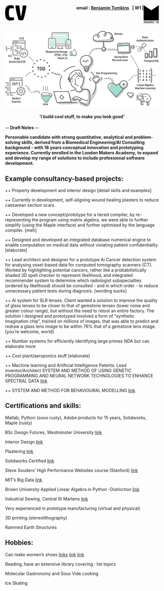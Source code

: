 <h1><img align="left" src="./images/CV-3.svg" height="50"/><img align="right" src="./images/logo-makers.svg" width="50"/></h1>
<h4 align="right">email&nbsp;:&nbsp;<a href="mailto:bentomkins@gmail.com">Benjamin Tomkins</a>&nbsp;&nbsp;&nbsp;| W1 |</h4>
<br><br>
<p align="center" ><img src="./images/makers_journey.svg" width="700"/></p>
<h4 align="center">'I build cool stuff, to make you look good'<h4>

-- Draft Notes --



Personable candidate with strong quantitative, analytical and problem-solving skills, derived from a Biomedical Engineering/AI Consulting background - with 18 years conceptual innovation and prototyping experience. Currently enrolled in the London Makers Academy, to expand and develop my range of solutions to include professional software development.

## Example consultancy-based projects:

++ Property development and interior design [detail skills and examples]

++ Currently in development, self-aligning wound healing plasters to reduce caesarean section scars.

++ Developed a new concept/prototype for a tiered compiler, by re-representing the program using matrix algebra, we were able to further simplify (using the Maple interface) and further optimised by the language compiler. [meh]

++ Designed and developed an integrated database numerical engine to enable computation on medical data without violating patient confidentiality. [elaborate]

++ Lead architect and designer for a prototype Ai Cancer detection system for analysing voxel-based data for computed tomography scanners (CT). Worked by highlighting potential cancers, rather like a probabilistically shaded 3D spell checker to represent likelihood, and integrated recommender system to determine which radiologist subspecialties (ordered by likelihood) should be consulted - and in which order - to reduce unnecessary patient tests during diagnosis. [wording sucks]

++ Ai system for SLR lenses. Client wanted a solution to improve the quality of glass lenses to be closer to that of gemstone lenses (lower noise and greater colour range), but without the need to retool an entire factory. The solution I designed and prototyped involved a form of “synthetic imagination chip”, trained on millions of images, that was able to predict and redraw a glass lens image to be within 76% that of a gemstone lens image. [you’re welcome, world]

++ Number systems for efficiently identifying large primes *NDA* but can elaborate more

++ Cool plant/aeroponics stuff [elaborate]

++ Machine learning and Artificial Intelligence Patents:
Lead inventor/Architect SYSTEM AND METHOD OF USING GENETIC PROGRAMMING AND NEURAL NETWORK TECHNOLOGIES TO ENHANCE SPECTRAL DATA
[link](https://patentimages.storage.googleapis.com/5a/83/c8/eb2fdf603fb63d/US20070288410A1.pdf)

++ SYSTEM AND METHOD FOR BEHAVIOURAL MODELLING
[link](https://patentimages.storage.googleapis.com/41/67/07/4e40fcfb69e406/US7340060.pdf)

## Certifications and skills:

Matlab, Python (sooo rusty), Adobe products for 15 years, Solidworks, Maple (rusty)

BSc Design Futures, Westminster University [link](https://raw.githubusercontent.com/Benjamin-Tomkins/CV/master/images/degree.jpg)

Interior Design [link](https://raw.githubusercontent.com/Benjamin-Tomkins/CV/master/images/building_0.jpg)

Plastering [link](https://raw.githubusercontent.com/Benjamin-Tomkins/CV/master/images/plastering_1.jpg)

Solidworks Certified [link](https://raw.githubusercontent.com/Benjamin-Tomkins/CV/master/images/solidworks.png)

Steve Souders’ High Performance Websites course (Stanford) [link](https://raw.githubusercontent.com/Benjamin-Tomkins/CV/master/images/stanford.jpg)

MIT’s Big Data [link](https://raw.githubusercontent.com/Benjamin-Tomkins/CV/master/images/big_data.png)

Brown University Applied Linear Algebra in Python -Distinction [link](https://raw.githubusercontent.com/Benjamin-Tomkins/CV/master/images/linear_algebra.png)

Industrial Sewing, Central St Martens [link](https://raw.githubusercontent.com/Benjamin-Tomkins/CV/master/images/sewing.jpg)

Very experienced in prototype manufacturing (virtual and physical)

3D printing (stereolithography)

Rammed Earth Structures

## Hobbies:

Can make women’s shoes [links](https://raw.githubusercontent.com/Benjamin-Tomkins/CV/master/images/shoes_1.jpg)
[link](https://raw.githubusercontent.com/Benjamin-Tomkins/CV/master/images/shoes_2.jpg)
[link](https://raw.githubusercontent.com/Benjamin-Tomkins/CV/master/images/shoes_3.jpg)

Reading, have an extensive library covering : list topics

Molecular Gastronomy and Sous Vide cooking

Ice Skating
